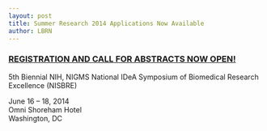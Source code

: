 ```yaml
---
layout: post
title: Summer Research 2014 Applications Now Available
author: LBRN
---
```


### [REGISTRATION AND CALL FOR ABSTRACTS NOW OPEN!](http://www.mpi-evv.com/2014idea/researchpath/default.htm)


5th Biennial NIH, NIGMS National IDeA Symposium of Biomedical Research Excellence (NISBRE)

June 16 – 18, 2014<br>
Omni Shoreham Hotel<br>
Washington, DC<br>
